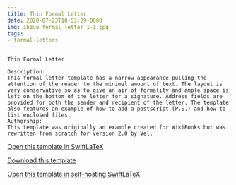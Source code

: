```yaml
---
title: Thin Formal Letter
date: 2020-07-23T10:53:29+0000
img: ibzue_formal_letter_1-1.jpg
tags:
- formal-letters
---
```

```
Thin Formal Letter

Description:
This formal letter template has a narrow appearance pulling the attention of the reader to the minimal amount of text. The layout is very conservative so as to give an air of formality and ample space is left on the bottom of the letter for a signature. Address fields are provided for both the sender and recipient of the letter. The template also features an example of how to add a postscript (P.S.) and how to list enclosed files.
Authorship:
This template was originally an example created for WikiBooks but was rewritten from scratch for version 2.0 by Vel.
```
[Open this template in SwiftLaTeX](https://www.swiftlatex.com/project.html?import=https://swiftlatex.github.io/LaTeXBoilerPlate/zips/rhhgw_formal_letter_1.zip&import_name=Thin%20Formal%20Letter)

[Download this template](https://swiftlatex.github.io/LaTeXBoilerPlate/zips/rhhgw_formal_letter_1.zip)

[Open this template in self-hosting SwiftLaTeX](http://localhost:3011/project.html?import=https://swiftlatex.github.io/LaTeXBoilerPlate/zips/rhhgw_formal_letter_1.zip&import_name=Thin%20Formal%20Letter)

